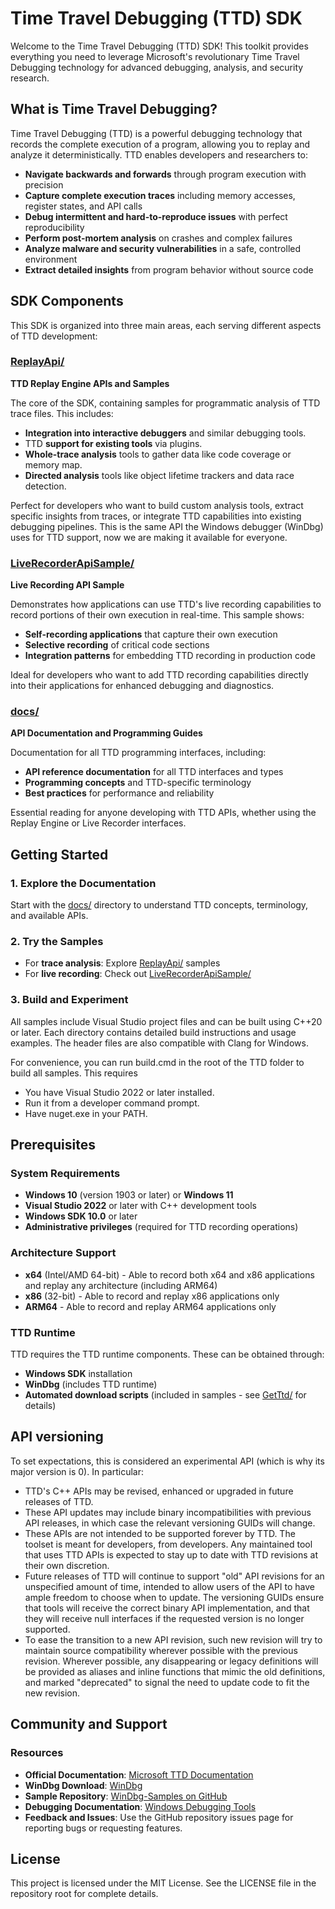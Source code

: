 # Time Travel Debugging (TTD) SDK

Welcome to the Time Travel Debugging (TTD) SDK! This toolkit provides everything you need to leverage Microsoft's revolutionary Time Travel Debugging technology for advanced debugging, analysis, and security research.

## What is Time Travel Debugging?

Time Travel Debugging (TTD) is a powerful debugging technology that records the complete execution of a program, allowing you to replay and analyze it deterministically. TTD enables developers and researchers to:

- **Navigate backwards and forwards** through program execution with precision
- **Capture complete execution traces** including memory accesses, register states, and API calls
- **Debug intermittent and hard-to-reproduce issues** with perfect reproducibility
- **Perform post-mortem analysis** on crashes and complex failures
- **Analyze malware and security vulnerabilities** in a safe, controlled environment
- **Extract detailed insights** from program behavior without source code

## SDK Components

This SDK is organized into three main areas, each serving different aspects of TTD development:

### [ReplayApi/](ReplayApi/README.md)
**TTD Replay Engine APIs and Samples**

The core of the SDK, containing samples for programmatic analysis of TTD trace files. This includes:
- **Integration into interactive debuggers** and similar debugging tools.
- TTD **support for existing tools** via plugins.
- **Whole-trace analysis** tools to gather data like code coverage or memory map.
- **Directed analysis** tools like object lifetime trackers and data race detection.

Perfect for developers who want to build custom analysis tools, extract specific insights from traces, or integrate TTD capabilities into existing debugging pipelines. This is the same API the Windows debugger (WinDbg) uses for TTD support, now we are making it available for everyone.

### [LiveRecorderApiSample/](LiveRecorderApiSample/README.md)
**Live Recording API Sample**

Demonstrates how applications can use TTD's live recording capabilities to record portions of their own execution in real-time. This sample shows:
- **Self-recording applications** that capture their own execution
- **Selective recording** of critical code sections
- **Integration patterns** for embedding TTD recording in production code

Ideal for developers who want to add TTD recording capabilities directly into their applications for enhanced debugging and diagnostics.

### [docs/](docs/README.md)
**API Documentation and Programming Guides**

Documentation for all TTD programming interfaces, including:
- **API reference documentation** for all TTD interfaces and types
- **Programming concepts** and TTD-specific terminology
- **Best practices** for performance and reliability

Essential reading for anyone developing with TTD APIs, whether using the Replay Engine or Live Recorder interfaces.

## Getting Started

### 1. **Explore the Documentation**
Start with the [docs/](docs/README.md) directory to understand TTD concepts, terminology, and available APIs.

### 2. **Try the Samples**
- For **trace analysis**: Explore [ReplayApi/](ReplayApi/README.md) samples
- For **live recording**: Check out [LiveRecorderApiSample/](LiveRecorderApiSample/README.md)

### 3. **Build and Experiment**
All samples include Visual Studio project files and can be built using C++20 or later. Each directory contains detailed build instructions and usage examples.
The header files are also compatible with Clang for Windows.

For convenience, you can run build.cmd in the root of the TTD folder to build all samples. This requires
- You have Visual Studio 2022 or later installed.
- Run it from a developer command prompt.
- Have nuget.exe in your PATH.

## Prerequisites

### System Requirements
- **Windows 10** (version 1903 or later) or **Windows 11**
- **Visual Studio 2022** or later with C++ development tools
- **Windows SDK 10.0** or later
- **Administrative privileges** (required for TTD recording operations)

### Architecture Support
- **x64** (Intel/AMD 64-bit) - Able to record both x64 and x86 applications and replay any architecture (including ARM64)
- **x86** (32-bit) - Able to record and replay x86 applications only
- **ARM64** - Able to record and replay ARM64 applications only

### TTD Runtime
TTD requires the TTD runtime components. These can be obtained through:
- **Windows SDK** installation
- **WinDbg** (includes TTD runtime)
- **Automated download scripts** (included in samples - see [GetTtd/](ReplayApi/GetTtd) for details)

## API versioning

To set expectations, this is considered an experimental API (which is why its major version is 0). In particular:

- TTD's C++ APIs may be revised, enhanced or upgraded in future releases of TTD.
- These API updates may include binary incompatibilities with previous API releases, in which case the relevant versioning GUIDs will change.
- These APIs are not intended to be supported forever by TTD. The toolset is meant for developers, from developers. Any maintained tool that uses TTD APIs is expected to stay up to date with TTD revisions at their own discretion.
- Future releases of TTD will continue to support "old" API revisions for an unspecified amount of time, intended to allow users of the API to have ample freedom to choose when to update. The versioning GUIDs ensure that tools will receive the correct binary API implementation, and that they will receive null interfaces if the requested version is no longer supported.
- To ease the transition to a new API revision, such new revision will try to maintain source compatibility wherever possible with the previous revision. Wherever possible, any disappearing or legacy definitions will be provided as aliases and inline functions that mimic the old definitions, and marked "deprecated" to signal the need to update code to fit the new revision.

## Community and Support

### Resources
- **Official Documentation**: [Microsoft TTD Documentation](https://aka.ms/ttd)
- **WinDbg Download**: [WinDbg](https://aka.ms/windbg/download)
- **Sample Repository**: [WinDbg-Samples on GitHub](https://github.com/microsoft/WinDbg-Samples)
- **Debugging Documentation**: [Windows Debugging Tools](https://aka.ms/windbg)
- **Feedback and Issues**: Use the GitHub repository issues page for reporting bugs or requesting features.
## License

This project is licensed under the MIT License. See the LICENSE file in the repository root for complete details.
